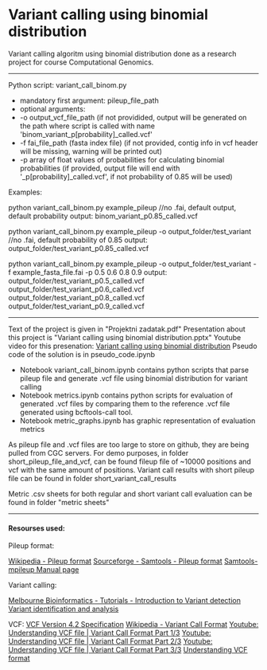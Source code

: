 
# Variant calling using binomial distribution

Variant calling algoritm using binomial distribution done as a research project for course Computational Genomics.

------------

Python script: variant_call_binom.py
 - mandatory first argument: pileup_file_path
 - optional arguments:
 -    -o output_vcf_file_path (if not providided, output will be generated on the path where script is called with name 'binom_variant_p[probability]_called.vcf'
 -    -f fai_file_path (fasta index file) (if not provided, contig info in vcf header will be missing, warning will be printed out)
 -    -p array of float values of probabilities for calculating binomial probabilities (if provided, output file will end with '_p[probability]_called.vcf', if not probability of 0.85 will be used)

Examples:

python variant_call_binom.py example_pileup //no .fai, default output, default probability
output: binom_variant_p0.85_called.vcf

python variant_call_binom.py example_pileup -o output_folder/test_variant //no .fai, default probability of 0.85 
output: output_folder/test_variant_p0.85_called.vcf

python variant_call_binom.py example_pileup -o output_folder/test_variant -f example_fasta_file.fai -p 0.5 0.6 0.8 0.9
output: 
output_folder/test_variant_p0.5_called.vcf
output_folder/test_variant_p0.6_called.vcf
output_folder/test_variant_p0.8_called.vcf
output_folder/test_variant_p0.9_called.vcf

------------

Text of the project is given in "Projektni zadatak.pdf"
Presentation about this project is "Variant calling using binomial distribution.pptx"
Youtube video for this presenation: [Variant calling using binomial distribution](https://www.youtube.com/watch?v=J-Ce-A3Jj40)
Pseudo code of the solution is in pseudo_code.ipynb

- Notebook variant_call_binom.ipynb contains python scripts that parse pileup file and generate .vcf file using binomial distribution for variant calling
- Notebook metrics.ipynb contains python scripts for evaluation of generated .vcf files by comparing them to the reference .vcf file generated using bcftools-call tool.
- Notebook metric_graphs.ipynb has graphic representation of evaluation metrics

As pileup file and .vcf files are too large to store on github, they are being pulled from CGC servers.
For demo purposes, in folder short_pileup_file_and_vcf, can be found fileup file of ~10000 positions and vcf with the same amount of positions.
Variant call results with short pileup file can be found in folder short_variant_call_results

Metric .csv sheets for both regular and short variant call evaluation can be found in folder "metric sheets"

------------

#### Resourses used:

Pileup format:

[Wikipedia - Pileup format](https://en.wikipedia.org/wiki/Pileup_format)
[Sourceforge - Samtools - Pileup format](http://samtools.sourceforge.net/pileup.shtml)
[Samtools-mpileup Manual page](http://www.htslib.org/doc/samtools-mpileup.html)

Variant calling:

[Melbourne Bioinformatics - Tutorials - Introduction to Variant detection](https://www.melbournebioinformatics.org.au/tutorials/tutorials/var_detect_advanced/var_detect_advanced_background/)
[Variant identification and analysis](https://www.ebi.ac.uk/training/online/courses/human-genetic-variation-introduction/variant-identification-and-analysis/)

VCF:
[VCF Version 4.2 Specification](https://samtools.github.io/hts-specs/VCFv4.2.pdf)
[Wikipedia - Variant Call Format](https://en.wikipedia.org/wiki/Variant_Call_Format)
[Youtube: Understanding VCF file | Variant Call Format Part 1/3](https://www.youtube.com/watch?v=xHPm0DKAS7c)
[Youtube: Understanding VCF file | Variant Call Format Part 2/3](https://www.youtube.com/watch?v=WV3Pls1_z_4)
[Youtube: Understanding VCF file | Variant Call Format Part 3/3](https://www.youtube.com/watch?v=2P4EItXCtFI)
[Understanding VCF format](https://www.ebi.ac.uk/training/online/courses/human-genetic-variation-introduction/variant-identification-and-analysis/understanding-vcf-format/)
